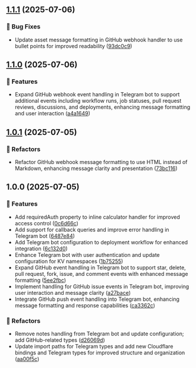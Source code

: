 ## [1.1.1](https://github.com/M-logique/black-betty/compare/v1.1.0...v1.1.1) (2025-07-06)

### 🐛 Bug Fixes

* Update asset message formatting in GitHub webhook handler to use bullet points for improved readability ([93dc0c9](https://github.com/M-logique/black-betty/commit/93dc0c94bff5c91032d4c1a188fbd8a23b046d92))

## [1.1.0](https://github.com/M-logique/black-betty/compare/v1.0.1...v1.1.0) (2025-07-06)

### 🚀 Features

* Expand GitHub webhook event handling in Telegram bot to support additional events including workflow runs, job statuses, pull request reviews, discussions, and deployments, enhancing message formatting and user interaction ([a4a1649](https://github.com/M-logique/black-betty/commit/a4a16494a3d8f10dfb293feef8bb4c857c8b9ae0))

## [1.0.1](https://github.com/M-logique/black-betty/compare/v1.0.0...v1.0.1) (2025-07-05)

### 🚧 Refactors

* Refactor GitHub webhook message formatting to use HTML instead of Markdown, enhancing message clarity and presentation ([73bc116](https://github.com/M-logique/black-betty/commit/73bc116a0721c3d50efc87f562758e40898f50f9))

## 1.0.0 (2025-07-05)

### 🚀 Features

* Add requiredAuth property to inline calculator handler for improved access control ([0c6d66c](https://github.com/M-logique/black-betty/commit/0c6d66c603da96ad329cda22a8ce5592d43253a4))
* Add support for callback queries and improve error handling in Telegram bot ([6487e84](https://github.com/M-logique/black-betty/commit/6487e84867a0480ce50c836093d39fbddef670bb))
* Add Telegram bot configuration to deployment workflow for enhanced integration ([6c132d0](https://github.com/M-logique/black-betty/commit/6c132d06bcc930c78f746a8d4a0b7f3a96c7cdf3))
* Enhance Telegram bot with user authentication and update configuration for KV namespaces ([1b75255](https://github.com/M-logique/black-betty/commit/1b752552dfe9f92af76dfccfe98b462f8182a50b))
* Expand GitHub event handling in Telegram bot to support star, delete, pull request, fork, issue, and comment events with enhanced message formatting ([5ee2fbc](https://github.com/M-logique/black-betty/commit/5ee2fbca48e64e91b36cf428be6a848b747f6790))
* Implement handling for GitHub issue events in Telegram bot, improving user interaction and message clarity ([a27bace](https://github.com/M-logique/black-betty/commit/a27bacea0d8ba7ea256eed3bf8f6cd3ec25e4168))
* Integrate GitHub push event handling into Telegram bot, enhancing message formatting and response capabilities ([ca3362c](https://github.com/M-logique/black-betty/commit/ca3362c80766e7c5620a55221eb9925d6b6388cf))

### 🚧 Refactors

* Remove notes handling from Telegram bot and update configuration; add GitHub-related types ([d26069d](https://github.com/M-logique/black-betty/commit/d26069d62d591bf2a230389e630b9a5436455824))
* Update import paths for Telegram types and add new Cloudflare bindings and Telegram types for improved structure and organization ([aa00f5c](https://github.com/M-logique/black-betty/commit/aa00f5cb8790fd2c08e5dda983f1e660be90d56b))
